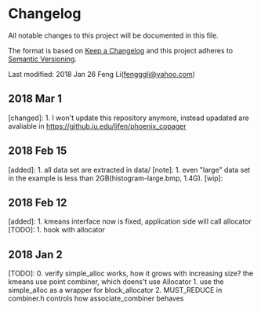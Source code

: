 # Changelog
All notable changes to this project will be documented in this file.

The format is based on [Keep a Changelog](http://keepachangelog.com/en/1.0.0/)
and this project adheres to [Semantic Versioning](http://semver.org/spec/v2.0.0.html).

Last modified: 2018 Jan 26
Feng Li(fengggli@yahoo.com)

## 2018 Mar 1
[changed]:
	1. I won't update this repository anymore, instead upadated are avaliable in https://github.iu.edu/lifen/phoenix_copager

## 2018 Feb 15
[added]:
	1. all data set are extracted in data/
[note]:
    1. even "large" data set in the example is less than 2GB(histogram-large.bmp, 1.4G).
[wip]:
    

## 2018 Feb 12
[added]:
	1. kmeans interface now is fixed, application side will call allocator
[TODO]:
	1. hook with allocator

## 2018 Jan 2
[TODO]:
    0. verify simple_alloc works, how it grows with increasing size?
        the kmeans use point combiner, which doens't use Allocator
    1. use the simple_alloc as a wrapper for block_allocator 
    2. MUST_REDUCE in combiner.h controls how associate_combiner behaves




